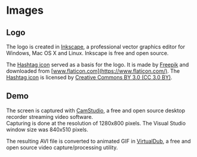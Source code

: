 # Images

## Logo
The logo is created in [Inkscape](https://inkscape.org/), a professional vector graphics editor for Windows, Mac OS X and Linux. Inkscape is free and open source.

The [Hashtag icon](hashtag.svg) served as a basis for the logo. It is made by [Freepik](http://www.freepik.com) and downloaded from [www.flaticon.com](https://www.flaticon.com/). The [Hashtag icon](hashtag.svg) is licensed by [Creative Commons BY 3.0 (CC 3.0 BY)](http://creativecommons.org/licenses/by/3.0/).

## Demo
The screen is captured with [CamStudio](http://camstudio.org), a free and open source desktop recorder streaming video software.<br/>
Capturing is done at the resolution of 1280x800 pixels. The Visual Studio window size was 840x510 pixels.

The resulting AVI file is converted to animated GIF in [VirtualDub](http://virtualdub.org), a free and open source video capture/processing utility.
